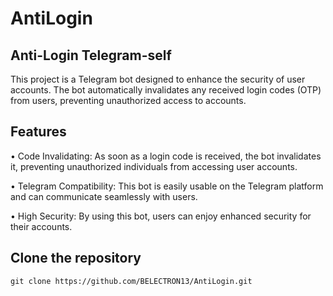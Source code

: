 # AntiLogin

## Anti-Login Telegram-self

This project is a Telegram bot designed to enhance the security of user accounts. The bot automatically invalidates any received login codes (OTP) from users, preventing unauthorized access to accounts.

## Features
• Code Invalidating: As soon as a login code is received, the bot invalidates it, preventing unauthorized individuals from accessing user accounts.

• Telegram Compatibility: This bot is easily usable on the Telegram platform and can communicate seamlessly with users.

• High Security: By using this bot, users can enjoy enhanced security for their accounts.

## Clone the repository

```git clone https://github.com/BELECTRON13/AntiLogin.git```
